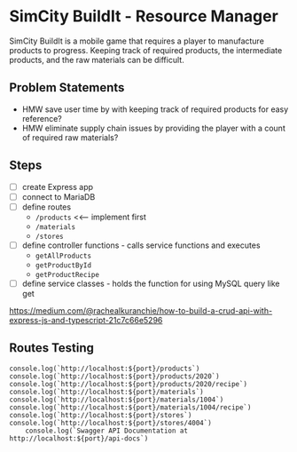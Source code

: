 # SimCity BuildIt - Resource Manager

SimCity BuildIt is a mobile game that requires a player to manufacture products to progress. Keeping track of required products, the intermediate products, and the raw materials can be difficult.

## Problem Statements
- HMW save user time by with keeping track of required products for easy reference?
- HMW eliminate supply chain issues by providing the player with a count of required raw materials?

## Steps
- [ ] create Express app
- [ ] connect to MariaDB
- [ ] define routes
  - `/products` <<-- implement first
  - `/materials`
  - `/stores`
- [ ] define controller functions - calls service functions and executes
  - `getAllProducts` 
  - `getProductById`
  - `getProductRecipe`
- [ ] define service classes - holds the function for using MySQL query like get

https://medium.com/@rachealkuranchie/how-to-build-a-crud-api-with-express-js-and-typescript-21c7c66e5296

## Routes Testing
    console.log(`http://localhost:${port}/products`)
    console.log(`http://localhost:${port}/products/2020`)
    console.log(`http://localhost:${port}/products/2020/recipe`)
    console.log(`http://localhost:${port}/materials`)
    console.log(`http://localhost:${port}/materials/1004`)    
    console.log(`http://localhost:${port}/materials/1004/recipe`)
    console.log(`http://localhost:${port}/stores`)
    console.log(`http://localhost:${port}/stores/4004`)
        console.log(`Swagger API Documentation at http://localhost:${port}/api-docs`)